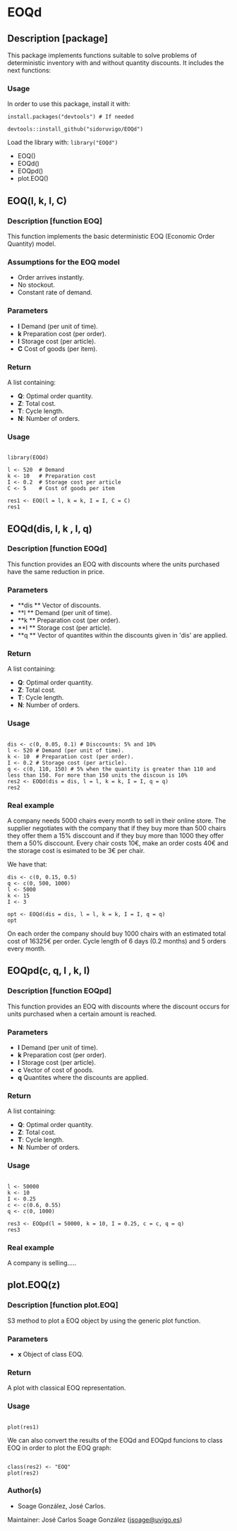 # EOQd

## Description [package]

This package implements functions suitable to solve problems of deterministic inventory with and without quantity discounts. It includes the next functions:


### Usage

In order to use this package, install it with:
```{r, eval=T, fig.align='center',message = FALSE, fig.height = 4, fig.width = 6, warning = FALSE, comment=""}
install.packages("devtools") # If needed

devtools::install_github("sidoruvigo/EOQd")
```
Load the library with:  `library("EOQd")`


+ EOQ()
+ EOQd()
+ EOQpd()
+ plot.EOQ()

## EOQ(l, k, I, C)

### Description [function EOQ] 

This function implements the basic deterministic EOQ (Economic Order Quantity) model.

### Assumptions for the EOQ model

+ Order arrives instantly.
+ No stockout.
+ Constant rate of demand.

### Parameters

+ **l** Demand (per unit of time).
+ **k** Preparation cost (per order).
+ **I** Storage cost (per article).
+ **C** Cost of goods (per item).

### Return

A list containing:

+ **Q**: Optimal order quantity.
+ **Z**: Total cost.
+ **T**: Cycle length.
+ **N**: Number of orders.


### Usage

```{r, eval=T, fig.align='center',message = FALSE, fig.height = 4, fig.width = 6, warning = FALSE, comment=""}

library(EOQd)

l <- 520  # Demand
k <- 10   # Preparation cost
I <- 0.2  # Storage cost per article
C <- 5    # Cost of goods per item

res1 <- EOQ(l = l, k = k, I = I, C = C)
res1

```


## EOQd(dis, l, k , I, q)

### Description [function EOQd] 

This function provides an EOQ with discounts where the units purchased have the same reduction in price.


### Parameters

+ **dis ** Vector of discounts.
+ **l ** Demand (per unit of time).
+ **k ** Preparation cost (per order).
+ **I ** Storage cost (per article).
+ **q ** Vector of quantites within the discounts given in 'dis' are applied.

### Return

A list containing:

+ **Q**: Optimal order quantity.
+ **Z**: Total cost.
+ **T**: Cycle length.
+ **N**: Number of orders.


### Usage

```{r, eval=T, fig.align='center',message = FALSE, fig.height = 4, fig.width = 6, warning = FALSE, comment=""}

dis <- c(0, 0.05, 0.1) # Disccounts: 5% and 10%
l <- 520 # Demand (per unit of time).
k <- 10  # Preparation cost (per order).
I <- 0.2 # Storage cost (per article).
q <- c(0, 110, 150) # 5% when the quantity is greater than 110 and less than 150. For more than 150 units the discoun is 10%
res2 <- EOQd(dis = dis, l = l, k = k, I = I, q = q)
res2
```

### Real example

A company needs 5000 chairs every month to sell in their online store. The supplier negotiates with the company that if they buy more than 500 chairs they offer them a 15% disccount and if they buy more than 1000 they offer them a 50% disccount. Every chair costs 10€, make an order costs 40€ and the storage cost is esimated to be 3€ per chair.

We have that:
```{r, eval=T, fig.align='center',message = FALSE, fig.height = 4, fig.width = 6, warning = FALSE, comment=""}
dis <- c(0, 0.15, 0.5)
q <- c(0, 500, 1000)
l <- 5000
k <- 15
I <- 3

opt <- EOQd(dis = dis, l = l, k = k, I = I, q = q)
opt
```

On each order the company should buy 1000 chairs with an estimated total cost of 16325€ per order. Cycle length of 6 days (0.2 months) and 5 orders every month.


## EOQpd(c, q, l , k, I)

### Description [function EOQpd] 

This function provides an EOQ with discounts where the discount occurs for units purchased when a certain amount is reached.


### Parameters

+ **l** Demand (per unit of time).
+ **k** Preparation cost (per order).
+ **I** Storage cost (per article).
+ **c** Vector of cost of goods.
+ **q** Quantites where the discounts are applied.

### Return

A list containing:
+ **Q**: Optimal order quantity.
+ **Z**: Total cost.
+ **T**: Cycle length.
+ **N**: Number of orders.


### Usage

```{r, eval=T, fig.align='center',message = FALSE, fig.height = 4, fig.width = 6, warning = FALSE, comment=""}

l <- 50000
k <- 10
I <- 0.25
c <- c(0.6, 0.55)
q <- c(0, 1000)

res3 <- EOQpd(l = 50000, k = 10, I = 0.25, c = c, q = q)
res3
```

### Real example

A company is selling.....



## plot.EOQ(z)

### Description [function plot.EOQ] 

S3 method to plot a EOQ object by using the generic plot function.


### Parameters

+ **x** Object of class EOQ.


### Return

A plot with classical EOQ representation.


### Usage

```{r, eval=T, fig.align='center',message = FALSE, fig.height = 4, fig.width = 6, warning = FALSE, comment=""}

plot(res1)

```

We can also convert the results of the EOQd and EOQpd funcions to class EOQ in order to plot the EOQ graph:

```{r, eval=T, fig.align='center',message = FALSE, fig.height = 4, fig.width = 6, warning = FALSE, comment=""}

class(res2) <- "EOQ"
plot(res2)

```


### Author(s)

+ Soage González, José Carlos.

Maintainer: José Carlos Soage González (jsoage@uvigo.es)

	


